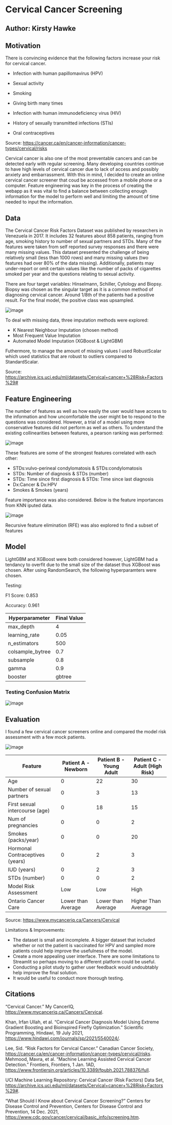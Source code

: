 # Cervical Cancer Screening
## Author: Kirsty Hawke

## Motivation

There is convincing evidence that the following factors increase your risk for cervical cancer.

* Infection with human papillomavirus (HPV)

* Sexual activity

* Smoking

* Giving birth many times

* Infection with human immunodeficiency virus (HIV)

* History of sexually transmitted infections (STIs)

* Oral contraceptives

 Source: https://cancer.ca/en/cancer-information/cancer-types/cervical/risks
 
 Cervical cancer is also one of the most preventable cancers and can be detected early with regular screening. Many developing countries continue to have high levels of cervical cancer due to lack of access and possibly anxiety and embarrassment. With this in mind, I decided to create an online cervical cancer screener that coud be accessed from a mobile phone or a computer. Feature engineering was key in the process of creating the webapp as it was vital to find a balance between collecting enough information for the model to perform well and limiting the amount of time needed to input the information.
 
## Data

The Cervical Cancer Risk Factors Dataset was published by researchers in Venezuela in 2017. It includes 32 features about 858 patients, ranging from age, smoking history to number of sexual partners and STDs. Many of the features were taken from self reported survey responses and there were many missing values. This dataset presented the challenge of being relatively small (less than 1000 rows) and many missing values (two features had over 80% of the data missing). Additionally, patients may under-report or omit certain values like the number of packs of cigarettes smoked per year and the questions relating to sexual activity.

There are four target variables: Hinselmann, Schiller, Cytology and Biopsy. Biopsy was chosen as the singular target as it is a common method of diagnosing cervical cancer. Around 1/8th of the patients had a positive result. For the final model, the positive class was upsampled.

![image](https://user-images.githubusercontent.com/32803881/156441516-98dd0a79-1151-4c90-9c41-bb5bff132532.png)

To deal with missing data, three imputation methods were explored:
* K Nearest Neighbour Imputation (chosen method)
* Most Frequent Value Imputation
* Automated Model Imputation (XGBoost & LightGBM)

Futhermore, to manage the amount of missing values I used RobustScalar which used statistics that are robust to outliers compared to StandardScalar.

Source: https://archive.ics.uci.edu/ml/datasets/Cervical+cancer+%28Risk+Factors%29#

## Feature Engineering

The number of features as well as how easily the user would have access to the information and how uncomfortable the user might be to respond to the questions was considered. However, a trial of a model using more conservative features did not perform as well as others. To understand the existing collinearities between features, a pearson ranking was performed:

![image](https://user-images.githubusercontent.com/32803881/156443560-b2e108b0-0c50-45a6-94fb-7f95960401d3.png)

These features are some of the strongest features correlated with each other:
    
* STDs:vulvo-perineal condylomatosis & STDs:condylomatosis
* STDs: Number of diagnosis & STDs (number)
* STDs: Time since first diagnosis & STDs: Time since last diagnosis
* Dx:Cancer & Dx:HPV
* Smokes & Smokes (years)

Feature importance was also considered. Below is the feature importances from KNN iputed data.

![image](https://user-images.githubusercontent.com/32803881/156444978-66c2d89d-cb8f-4c88-b6f6-afc444b5dbed.png)

Recursive feature elimination (RFE) was also explored to find a subset of features 

## Model

LightGBM and XGBoost were both considered however, LightGBM had a tendancy to overfit due to the small size of the dataset thus XGBoost was chosen. After using RandomSearch, the following hyperparamters were chosen.

Testing:

F1 Score: 0.853

Accuracy: 0.961

| Hyperparameter   | Final Value |
|------------------|-------------|
| max_depth        | 4           |
|  learning_rate   | 0.05        |
| n_estimators     | 500         |
| colsample_bytree | 0.7         |
| subsample        | 0.8         |
| gamma            | 0.9         |
| booster          | gbtree      |

### Testing Confusion Matrix
![image](https://user-images.githubusercontent.com/32803881/156455421-3355a7d0-114b-4e2f-beba-f49e432eea90.png)


## Evaluation
I found a few cervical cancer screeners online and compared the model risk assessment with a few mock patients.

![image](https://user-images.githubusercontent.com/32803881/156499679-0e2a23a9-5ac7-45ae-a950-614b844af268.png)


| Feature                           | Patient A - Newborn | Patient B - Young Adult | Patient C -    Adult (High Risk) |
|-----------------------------------|---------------------|-------------------------|----------------------------------|
| Age                               | 0                   | 22                      | 30                               |
| Number of sexual partners         | 0                   | 3                       | 13                               |
| First sexual intercourse (age)    | 0                   | 18                      | 15                               |
| Num of pregnancies                | 0                   | 0                       | 2                                |
| Smokes (packs/year)               | 0                   | 0                       | 20                               |
| Hormonal Contraceptives   (years) | 0                   | 2                       | 3                                |
| IUD (years)                       | 0                   | 2                       | 3                                |
| STDs (number)                     | 0                   | 0                       | 2                                |
| Model Risk Assessment             | Low                 | Low                     | High                             |
| Ontario Cancer Care               | Lower than Average  | Lower than Average      | Higher Than Average              |

Source: https://www.mycanceriq.ca/Cancers/Cervical

Limitations & Improvements:
* The dataset is small and incomplete. A bigger dataset that included whether or not the patient is vaccinated for HPV and sampled more patients could help improve the usefulness of the model.
* Create a more appealing user interface. There are some limitations to Streamlit so perhaps moving to a different platform could be useful.
* Conducting a  pilot study to gather user feedback would undoubtably help improve the final solution.
* It would be useful to conduct more thorough testing.

## Citations

“Cervical Cancer.” My CancerIQ, https://www.mycanceriq.ca/Cancers/Cervical. 

Khan, Irfan Ullah, et al. “Cervical Cancer Diagnosis Model Using Extreme Gradient Boosting and Bioinspired Firefly Optimization.” Scientific Programming, Hindawi, 19 July 2021, https://www.hindawi.com/journals/sp/2021/5540024/. 

Lee, Sid. “Risk Factors for Cervical Cancer.” Canadian Cancer Society, https://cancer.ca/en/cancer-information/cancer-types/cervical/risks. 
Mehmood, Mavra, et al. “Machine Learning Assisted Cervical Cancer Detection.” Frontiers, Frontiers, 1 Jan. 1AD, https://www.frontiersin.org/articles/10.3389/fpubh.2021.788376/full. 

UCI Machine Learning Repository: Cervical Cancer (Risk Factors) Data Set, https://archive.ics.uci.edu/ml/datasets/Cervical+cancer+%28Risk+Factors%29#. 

“What Should I Know about Cervical Cancer Screening?” Centers for Disease Control and Prevention, Centers for Disease Control and Prevention, 14 Dec. 2021, https://www.cdc.gov/cancer/cervical/basic_info/screening.htm. 

